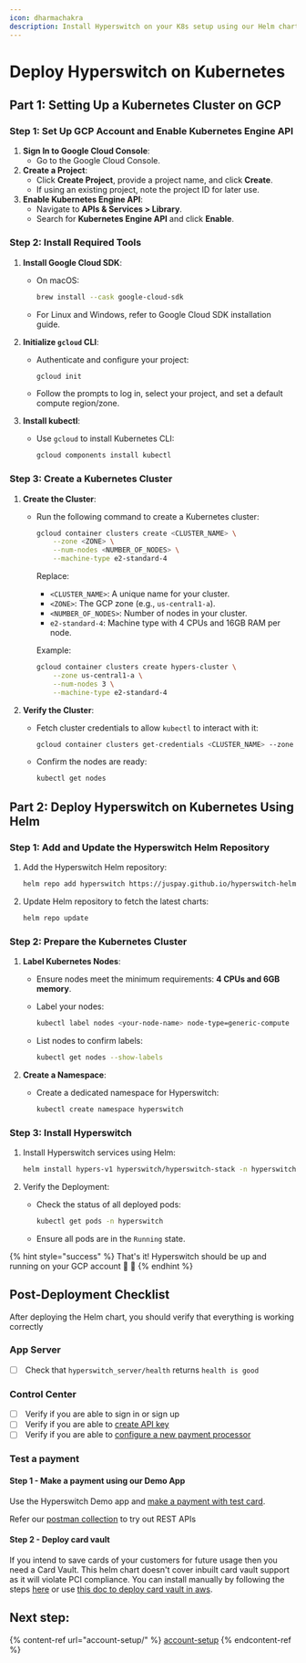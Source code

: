 ```yaml
---
icon: dharmachakra
description: Install Hyperswitch on your K8s setup using our Helm charts
---
```


# Deploy Hyperswitch on Kubernetes

## Part 1: Setting Up a Kubernetes Cluster on GCP

### Step 1: Set Up GCP Account and Enable Kubernetes Engine API

1. **Sign In to Google Cloud Console**:
   * Go to the Google Cloud Console.
2. **Create a Project**:
   * Click **Create Project**, provide a project name, and click **Create**.
   * If using an existing project, note the project ID for later use.
3. **Enable Kubernetes Engine API**:
   * Navigate to **APIs & Services > Library**.
   * Search for **Kubernetes Engine API** and click **Enable**.

### Step 2: Install Required Tools

1. **Install Google Cloud SDK**:
   *   On macOS:

       ```bash
       brew install --cask google-cloud-sdk
       ```
   * For Linux and Windows, refer to Google Cloud SDK installation guide.
2. **Initialize `gcloud` CLI**:
   *   Authenticate and configure your project:

       ```bash
       gcloud init
       ```
   * Follow the prompts to log in, select your project, and set a default compute region/zone.
3. **Install kubectl**:
   *   Use `gcloud` to install Kubernetes CLI:

       ```bash
       gcloud components install kubectl
       ```

### Step 3: Create a Kubernetes Cluster

1. **Create the Cluster**:
   *   Run the following command to create a Kubernetes cluster:

       ```bash
       gcloud container clusters create <CLUSTER_NAME> \
           --zone <ZONE> \
           --num-nodes <NUMBER_OF_NODES> \
           --machine-type e2-standard-4
       ```

       Replace:

       * `<CLUSTER_NAME>`: A unique name for your cluster.
       * `<ZONE>`: The GCP zone (e.g., `us-central1-a`).
       * `<NUMBER_OF_NODES>`: Number of nodes in your cluster.
       * `e2-standard-4`: Machine type with 4 CPUs and 16GB RAM per node.

       Example:

       ```bash
       gcloud container clusters create hypers-cluster \
           --zone us-central1-a \
           --num-nodes 3 \
           --machine-type e2-standard-4
       ```
2. **Verify the Cluster**:
   *   Fetch cluster credentials to allow `kubectl` to interact with it:

       ```bash
       gcloud container clusters get-credentials <CLUSTER_NAME> --zone <ZONE>
       ```
   *   Confirm the nodes are ready:

       ```bash
       kubectl get nodes
       ```

## Part 2: Deploy Hyperswitch on Kubernetes Using Helm

### Step 1: Add and Update the Hyperswitch Helm Repository

1.  Add the Hyperswitch Helm repository:

    ```bash
    helm repo add hyperswitch https://juspay.github.io/hyperswitch-helm
    ```
2.  Update Helm repository to fetch the latest charts:

    ```bash
    helm repo update
    ```

### Step 2: Prepare the Kubernetes Cluster

1. **Label Kubernetes Nodes**:
   * Ensure nodes meet the minimum requirements: **4 CPUs and 6GB memory**.&#x20;
   *   Label your nodes:

       ```bash
       kubectl label nodes <your-node-name> node-type=generic-compute
       ```
   *   List nodes to confirm labels:

       ```bash
       kubectl get nodes --show-labels
       ```
2. **Create a Namespace**:
   *   Create a dedicated namespace for Hyperswitch:

       ```bash
       kubectl create namespace hyperswitch
       ```

### Step 3: Install Hyperswitch

1.  Install Hyperswitch services using Helm:

    ```bash
    helm install hypers-v1 hyperswitch/hyperswitch-stack -n hyperswitch
    ```
2. Verify the Deployment:
   *   Check the status of all deployed pods:

       ```bash
       kubectl get pods -n hyperswitch
       ```
   * Ensure all pods are in the `Running` state.

{% hint style="success" %}
That's it! Hyperswitch should be up and running on your GCP account 🎉 🎉
{% endhint %}

## Post-Deployment Checklist

After deploying the Helm chart, you should verify that everything is working correctly

### App Server

* [ ] &#x20;Check that `hyperswitch_server/health` returns `health is good`

### Control Center

* [ ] &#x20;Verify if you are able to sign in or sign up
* [ ] &#x20;Verify if you are able to [create API key](https://opensource.hyperswitch.io/run-hyperswitch-locally/account-setup/using-hyperswitch-control-center#user-content-create-an-api-key)
* [ ] &#x20;Verify if you are able to [configure a new payment processor](https://opensource.hyperswitch.io/run-hyperswitch-locally/account-setup/using-hyperswitch-control-center#add-a-payment-processor)

### Test a payment

#### Step 1 - Make a payment using our Demo App

Use the Hyperswitch Demo app and [make a payment with test card](https://opensource.hyperswitch.io/hyperswitch-open-source/test-a-payment).

Refer our [postman collection](https://www.postman.com/hyperswitch/workspace/hyperswitch/folder/25176183-0103918c-6611-459b-9faf-354dee8e4437) to try out REST APIs

#### Step 2 - Deploy card vault

If you intend to save cards of your customers for future usage then you need a Card Vault. This helm chart doesn't cover inbuilt card vault support as it will violate PCI compliance. You can install manually by following the steps [here](https://opensource.hyperswitch.io/going-live/pci-compliance/card-vault-installation) or use [this doc to deploy card vault in aws](https://opensource.hyperswitch.io/hyperswitch-open-source/deploy-hyperswitch-on-aws/deploy-card-vault).

## Next step:

{% content-ref url="account-setup/" %}
[account-setup](account-setup/)
{% endcontent-ref %}
